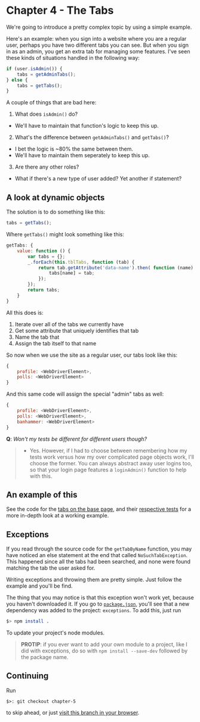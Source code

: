 # Chapter 4 - The Tabs

We're going to introduce a pretty complex topic by using a simple example.

Here's an example: when you sign into a website where you are a regular user, perhaps you have two different tabs you can see. But when you sign in as an admin, you get an extra tab for managing some features. I've seen these kinds of situations handled in the following way:

```javascript
if (user.isAdmin()) {
    tabs = getAdminTabs();
} else {
    tabs = getTabs();
}
```

A couple of things that are bad here:

1. What does `isAdmin()` do?
  - We'll have to maintain that function's logic to keep this up.
2. What's the difference between `getAdminTabs()` and `getTabs()`?
  - I bet the logic is ~80% the same between them.
  - We'll have to maintain them seperately to keep this up.
3. Are there any other roles?
  - What if there's a new type of user added? Yet another if statement?

## A look at dynamic objects

The solution is to do something like this:

```javascript
tabs = getTabs();
```

Where `getTabs()` might look something like this:

```javascript
getTabs: {
    value: function () {
        var tabs = {};
        _.forEach(this.tblTabs, function (tab) {
            return tab.getAttribute('data-name').then( function (name) {
                tabs[name] = tab;
            });
        });
        return tabs;
    }
}
```

All this does is:

1. Iterate over all of the tabs we currently have
2. Get some attribute that uniquely identifies that tab
3. Name the tab that
4. Assign the tab itself to that name

So now when we use the site as a regular user, our tabs look like this:

```javascript
{
    profile: <WebDriverElement>,
    polls: <WebDriverElement>
}
```

And this same code will assign the special "admin" tabs as well:

```javascript
{
    profile: <WebDriverElement>,
    polls: <WebDriverElement>,
    banhammer: <WebDriverElement>
}
```

**Q**: *Won't my tests be different for different users though?*
>  - Yes. However, if I had to choose between remembering how my tests work versus how my over complicated page objects work, I'll choose the former. You can always abstract away user logins too, so that your login page features a `loginAdmin()` function to help with this.

## An example of this

See the code for the [tabs on the base page](test/pages/Base.js), and their [respective tests](test/stories/tabs.js) for a more in-depth look at a working example.

## Exceptions

If you read through the source code for the `getTabByName` function, you may have noticed an else statement at the end that called `NoSuchTabException`. This happened since all the tabs had been searched, and none were found matching the tab the user asked for.

Writing exceptions and throwing them are pretty simple. Just follow the example and you'll be find.

The thing that you may notice is that this exception won't work yet, because you haven't downloaded it. If you go to [`package.json`](package.json), you'll see that a new dependency was added to the project: `exceptions`. To add this, just run

```bash
$> npm install .
```

To update your project's node modules.

>  **PROTIP**: if you ever want to add your own module to a project, like I did with exceptions, do so with `npm install --save-dev` followed by the package name.

## Continuing

Run

    $>: git checkout chapter-5

to skip ahead, or just [visit this branch in your browser](../chapter-5).
